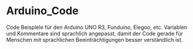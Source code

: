 # Arduino_Code 
Code Beispiele für den Arduino UNO R3, Funduino, Elegoo, etc. 
Variablen und Kommentare sind sprachlich angepasst, damit der Code gerade für Menschen mit sprachlichen Beeinträchtigungen besser verständlich ist.
